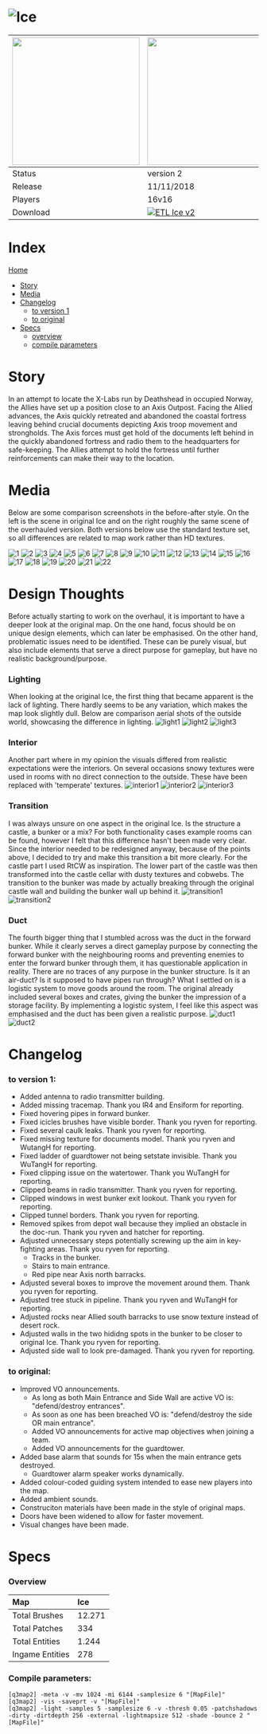 ![Ice](https://github.com/realkemon/home/blob/master/gfx/banner_ice.png)
==========

<img src="https://github.com/realkemon/home/blob/master/levelshots/etl_ice.png" width="256"/> | <img src="https://github.com/realkemon/home/blob/master/levelshots/etl_ice_cc.jpg" width="256"/>
:---|:---
Status | version 2
Release | 11/11/2018
Players | 16v16
Download | <a href="https://www.moddb.com/mods/etlegacy/addons/etl-ice-v2" title="Download ETL Ice v2 - Mod DB" target="_blank"><img src="https://button.moddb.com/download/medium/170820.png" alt="ETL Ice v2" /></a>

Index
============
[Home](https://github.com/realkemon/home/blob/master/README.md#-cedric-aka-kemon)
* [Story](https://github.com/realkemon/home/blob/master/etl_ice.md#story)
* [Media](https://github.com/realkemon/home/blob/master/etl_ice.md#media)
* [Changelog](https://github.com/realkemon/home/blob/master/etl_ice.md#changelog)
  * [to version 1](https://github.com/realkemon/home/blob/master/etl_ice.md#to-version-1)
  * [to original](https://github.com/realkemon/home/blob/master/etl_ice.md#to-original)
* [Specs](https://github.com/realkemon/home/blob/master/etl_ice.md#specs)
  * [overview](https://github.com/realkemon/home/blob/master/etl_ice.md#overview)
  * [compile parameters](https://github.com/realkemon/home/blob/master/etl_ice.md#compile-parameters)


Story
============

In an attempt to locate the X-Labs run by Deathshead in occupied Norway, the Allies have set up a position close to an Axis Outpost.
Facing the Allied advances, the Axis quickly retreated and abandoned the coastal fortress leaving behind crucial documents depicting Axis troop movement and strongholds. 
The Axis forces must get hold of the documents left behind in the quickly abandoned fortress and radio them to the headquarters for safe-keeping. 
The Allies attempt to hold the fortress until further reinforcements can make their way to the location.


Media
============

Below are some comparison screenshots in the before-after style. On the left is the scene in original Ice and on the right roughly the same scene of the overhauled version. Both versions below use the standard texture set, so all differences are related to map work rather than HD textures.

![1](https://i.imgur.com/kGQFCb7.jpg)
![2](https://i.imgur.com/t3KXEJs.jpg)
![3](https://i.imgur.com/XL5RDGK.jpg)
![4](https://i.imgur.com/IwRmfYe.jpg)
![5](https://i.imgur.com/syRV8Qx.jpg)
![6](https://i.imgur.com/PTXnU1t.jpg)
![7](https://i.imgur.com/yDSG2rR.jpg)
![8](https://i.imgur.com/KDQQFuR.jpg)
![9](https://i.imgur.com/nlLEQmQ.jpg)
![10](https://i.imgur.com/kWjm7iP.jpg)
![11](https://i.imgur.com/3DsdwRv.jpg)
![12](https://i.imgur.com/2dnqKX1.jpg)
![13](https://i.imgur.com/75HqIus.jpg)
![14](https://i.imgur.com/0oQ932U.jpg)
![15](https://i.imgur.com/TXWiLvb.jpg)
![16](https://i.imgur.com/uLU9mlw.jpg)
![17](https://i.imgur.com/A8lzoOH.jpg)
![18](https://i.imgur.com/LZlQS4u.jpg)
![19](https://i.imgur.com/5nsN4dU.jpg)
![20](https://i.imgur.com/24bRlwN.jpg)
![21](https://i.imgur.com/MaujE2l.jpg)
![22](https://i.imgur.com/1C9sQQj.jpg)

Design Thoughts
============

Before actually starting to work on the overhaul, it is important to have a deeper look at the original map. On the one hand, focus should be on unique design elements, which can later be emphasised. On the other hand, problematic issues need to be identified. These can be purely visual, but also include elements that serve a direct purpose for gameplay, but have no realistic background/purpose.

### Lighting
When looking at the original Ice, the first thing that became apparent is the lack of lighting. There hardly seems to be any variation, which makes the map look slightly dull. Below are comparison aerial shots of the outside world, showcasing the difference in lighting.
![light1](https://i.imgur.com/PxxQcJX.jpg)
![light2](https://i.imgur.com/Iz7oQ4K.jpg)
![light3](https://i.imgur.com/3NI8BxZ.jpg)

### Interior
Another part where in my opinion the visuals differed from realistic expectations were the interiors. On several occasions snowy textures were used in rooms with no direct connection to the outside. These have been replaced with 'temperate' textures.
![interior1](https://i.imgur.com/S3k525d.jpg)
![interior2](https://i.imgur.com/A8lzoOH.jpg)
![interior3](https://i.imgur.com/3DsdwRv.jpg)

### Transition
I was always unsure on one aspect in the original Ice. Is the structure a castle, a bunker or a mix? For both functionality cases example rooms can be found, however I felt that this difference hasn't been made very clear. Since the interior needed to be redesigned anyway, because of the points above, I decided to try and make this transition a bit more clearly. For the castle part I used RtCW as inspiration. The lower part of the castle was then transformed into the castle cellar with dusty textures and cobwebs. The transition to the bunker was made by actually breaking through the original castle wall and building the bunker wall up behind it.
![transition1](https://i.imgur.com/7HUMhae.jpg)
![transition2](https://i.imgur.com/UAW15PH.jpg)

### Duct
The fourth bigger thing that I stumbled across was the duct in the forward bunker. While it clearly serves a direct gameplay purpose by connecting the forward bunker with the neighbouring rooms and preventing enemies to enter the forward bunker through them, it has questionable application in reality. There are no traces of any purpose in the bunker structure. Is it an air-duct? Is it supposed to have pipes run through? What I settled on is a logistic system to move goods around the room. The original already included several boxes and crates, giving the bunker the impression of a storage facility. By implementing a logistic system, I feel like this aspect was emphasised and the duct has been given a realistic purpose.
![duct1](https://i.imgur.com/jS3UITv.jpg)
![duct2](https://i.imgur.com/4VUhRIR.jpg)

Changelog
============

### to version 1:

* Added antenna to radio transmitter building.
*	Added missing tracemap. Thank you IR4 and Ensiform for reporting.
* Fixed hovering pipes in forward bunker.
* Fixed icicles brushes have visible border. Thank you ryven for reporting.
* Fixed several caulk leaks. Thank you ryven for reporting.
* Fixed missing texture for documents model. Thank you ryven and WutangH for reporting.
* Fixed ladder of guardtower not being setstate invisible. Thank you WuTangH for reporting.
* Fixed clipping issue on the watertower. Thank you WuTangH for reporting.
* Clipped beams in radio transmitter. Thank you ryven for reporting.
* Clipped windows in west bunker exit lookout. Thank you ryven for reporting.
* Clipped tunnel borders. Thank you ryven for reporting.
* Removed spikes from depot wall because they implied an obstacle in the doc-run. Thank you ryven and hatcher for reporting.
* Adjusted unnecessary steps potentially screwing up the aim in key-fighting areas. Thank you ryven for reporting.
  * Tracks in the bunker.
  * Stairs to main entrance.
  * Red pipe near Axis north barracks.
* Adjusted several boxes to improve the movement around them. Thank you ryven for reporting.
* Adjusted tree stuck in pipeline. Thank you ryven and WuTangH for reporting.
* Adjusted rocks near Allied south barracks to use snow texture instead of desert rock.
* Adjusted walls in the two hididng spots in the bunker to be closer to original Ice. Thank you ryven for reporting.
* Adjusted side wall to look pre-damaged. Thank you ryven for reporting.

### to original:
* Improved VO announcements. 
  * As long as both Main Entrance and Side Wall are active VO is: "defend/destroy entrances".
  * As soon as one has been breached VO is: "defend/destroy the side OR main entrance".
  * Added VO announcements for active map objectives when joining a team.
  * Added VO announcements for the guardtower.
* Added base alarm that sounds for 15s when the main entrance gets destroyed.
  * Guardtower alarm speaker works dynamically.
* Added colour-coded guiding system intended to ease new players into the map.
* Added ambient sounds.
* Construciton materials have been made in the style of original maps.
* Doors have been widened to allow for faster movement.
* Visual changes have been made.


Specs
============

### Overview
Map | Ice
:---|:---
Total Brushes | 12.271
Total Patches | 334
Total Entities | 1.244
Ingame Entities | 278
### Compile parameters:
```
[q3map2] -meta -v -mv 1024 -mi 6144 -samplesize 6 "[MapFile]"
[q3map2] -vis -saveprt -v "[MapFile]"
[q3map2] -light -samples 5 -samplesize 6 -v -thresh 0.05 -patchshadows -dirty -dirtdepth 256 -external -lightmapsize 512 -shade -bounce 2 "[MapFile]"
```
